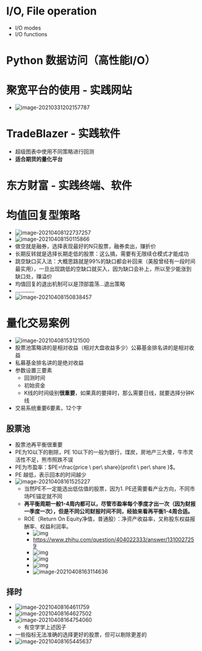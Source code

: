 # I/O, File operation

- I/O modes
- I/O functions

# Python 数据访问（高性能I/O）

# 聚宽平台的使用 - 实践网站

- ![image-20210331202157787](C:\Users\松山鐘迪\AppData\Roaming\Typora\typora-user-images\image-20210331202157787.png)

# TradeBlazer - 实践软件

- 超级图表中使用不同策略进行回测
- **适合期货的量化平台**

# 东方财富 - 实践终端、软件

# 均值回复型策略

- ![image-20210408122737257](C:\Users\松山鐘迪\AppData\Roaming\Typora\typora-user-images\image-20210408122737257.png)
- ![image-20210408150115866](C:\Users\松山鐘迪\AppData\Roaming\Typora\typora-user-images\image-20210408150115866.png)
- 做空就是融券，选择表现最好的N只股票，融券卖出，赚折价
- 长期反转就是选择长期走低的股票：这么搞，需要有无限续仓模式才能成功
- 跳空缺口买入法：大概思路就是99%的缺口都会补回来（美股曾经有一段时间最实用），一旦出现跳低的空缺口就买入，因为缺口会补上，所以至少能涨到缺口处，赚溢价
- 均值回复的退出机制可以是顶部震荡...退出策略
- <img src="C:\Users\松山鐘迪\AppData\Roaming\Typora\typora-user-images\image-20210408150800905.png" alt="image-20210408150800905" style="zoom:25%;" />
- ![image-20210408150838457](C:\Users\松山鐘迪\AppData\Roaming\Typora\typora-user-images\image-20210408150838457.png)

# 量化交易案例

- ![image-20210408153121500](C:\Users\松山鐘迪\AppData\Roaming\Typora\typora-user-images\image-20210408153121500.png)
- 股票池策略讲的是相对收益（相对大盘收益多少）公募基金排名讲的是相对收益
- 私募基金排名讲的是绝对收益
- 参数设置三要素
  - 回测时间
  - 初始资金
  - K线的时间级别**很重要**，如果真的要择时，那么需要日线，就要选择分钟K线
- 交易系统重要6要素，12个字

## 股票池

- 股票池再平衡很重要
- PE为10以下的剔除，PE 10以下的一般为银行，煤炭，房地产三大傻，牛市灵活性不足，熊市照跌不误
- PE为市盈率：$PE=\frac{price \ per\ share}{profit \ per\ share }$。
- PE 越低，表示回本的时间越少
- ![image-20210408161525227](C:\Users\松山鐘迪\AppData\Roaming\Typora\typora-user-images\image-20210408161525227.png)
  - 当然PE不一定能选出低估值的股票，因为1. PE还需要看产业方向，不同市场PE锚定就不同
  - **再平衡周期一般1-4周内都可以，尽管市盈率每个季度才出一次（因为财报一季度一次），但是不同公司财报时间不同，经验来看再平衡1-4周合适。**
  - ROE（Return On Equity净值，普通股）：净资产收益率，又称股东权益报酬率、权益利润率。
    - ![img](https://pic1.zhimg.com/80/v2-69bbebb456c32c9da6f6f81e5fd48999_1440w.jpg?source=1940ef5c)
    - https://www.zhihu.com/question/404022333/answer/1310027259
    - ![img](https://pic1.zhimg.com/80/v2-9b548bff362a6946e5227c8396b0875e_1440w.jpg?source=1940ef5c)
    - ![img](https://pic3.zhimg.com/80/v2-ee734490a1d44e3c2e5724dc439cb411_1440w.jpg?source=1940ef5c)
    - ![img](https://pic2.zhimg.com/80/v2-70512595afe4b3761b061a9ae50392f3_1440w.jpg?source=1940ef5c)
    - ![image-20210408163114636](C:\Users\松山鐘迪\AppData\Roaming\Typora\typora-user-images\image-20210408163114636.png)

## 择时

- ![image-20210408164611759](C:\Users\松山鐘迪\AppData\Roaming\Typora\typora-user-images\image-20210408164611759.png)
- ![image-20210408164627502](C:\Users\松山鐘迪\AppData\Roaming\Typora\typora-user-images\image-20210408164627502.png)
- ![image-20210408164754060](C:\Users\松山鐘迪\AppData\Roaming\Typora\typora-user-images\image-20210408164754060.png)
  - 有空学学上述因子
- 一些指标无法准确的选择更好的股票，但可以剔除更差的
- ![image-20210408165445637](C:\Users\松山鐘迪\AppData\Roaming\Typora\typora-user-images\image-20210408165445637.png)

